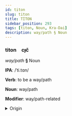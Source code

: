 ```yaml
---
id: titon
slug: titon
title: TİTON
sidebar_position: 293
tags: [titon, Noun, Kra-Dai]
description: way/path § Noun
---
```


### titon&emsp;<span kind="abugida">cɟc̃</span>

*way/path* **§** Noun

**IPA**: /ˈti.tɑn/

**Verb**: to be a way/path

**Noun**: way/path

**Modifier**: way/path-related

<details>
    <summary>Origin</summary>
    Thai ทิศทาง tít-taang /tʰit̚˦˥.tʰaːŋ˧/<br/>
    <em>Kra-Dai Language Family</em>
</details>